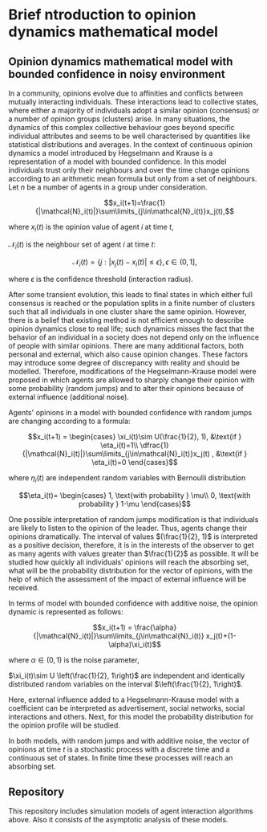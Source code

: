 # Brief ntroduction to opinion dynamics mathematical model

## Opinion dynamics mathematical model with bounded confidence in noisy environment

In a community, opinions evolve due to affinities and conflicts between mutually interacting individuals. These interactions lead to collective states, where either a majority of individuals adopt a similar opinion (consensus) or a number of opinion groups (clusters) arise. In many situations, the dynamics of this complex collective behaviour goes beyond specific individual attributes and seems to be well characterised by quantities like statistical distributions and averages. In the context of continuous opinion dynamics a model introduced by Hegselmann and Krause is a representation of a model with bounded confidence. In this model individuals trust only their neighbours and over the time change opinions according to an arithmetic mean formula but only from a set of neighbours. Let $n$ be a number of agents in a group under consideration.

$$x_i(t+1)=\frac{1}{|\mathcal{N}_i(t)|}\sum\limits_{j\in\mathcal{N}_i(t)}x_j(t),$$


where $x_i(t)$ is the opinion value of agent $i$ at time $t$,

$\mathcal{N}_i(t)$ is the neighbour set of agent $i$ at time $t$:

$$\mathcal{N}_i(t)=\{j:|x_j(t)-x_i(t)|\leq\epsilon\}, \epsilon\in (0, 1],$$

where $\epsilon$ is the confidence threshold (interaction radius).


After some transient evolution, this leads to final states in which either full consensus is reached or the population splits in a finite number of clusters such that all individuals in one cluster share the same opinion. However, there is a belief that existing method is not efficient enough to describe opinion dynamics close to real life; such dynamics misses the fact that the behavior of an individual in a society does not depend only on the influence of people with similar opinions. There are many additional
factors, both personal and external, which also cause opinion changes. These factors may introduce some degree of discrepancy with reality and should be modelled. Therefore, modifications of the Hegselmann-Krause model were proposed in which agents are allowed to sharply change their opinion with some probability (random jumps) and to alter their opinions because of external influence (additional noise). 

Agents' opinions in a model with bounded confidence with random jumps are changing according to a formula:

$$x_i(t+1) = \begin{cases}
\xi_i(t)\sim U(\frac{1}{2}, 1), &\text{if } \eta_i(t)=1\\
\dfrac{1}{|\mathcal{N}_i(t)|}\sum\limits_{j\in\mathcal{N}_i(t)}x_j(t) , &\text{if } \eta_i(t)=0
\end{cases}$$

where $\eta_i(t)$ are independent random variables with Bernoulli distribution

$$\eta_i(t)= \begin{cases}
    1, \text{with probability } \mu\\
    0, \text{with probability } 1-\mu
\end{cases}$$


One possible interpretation of random jumps modification is that individuals are likely to listen to the opinion of the leader. Thus, agents change their opinions dramatically. The interval of values $(\frac{1}{2}, 1)$ is interpreted as a positive decision, therefore, it is in the interests of the observer to get as many agents with values greater than $\frac{1}{2}$ as possible. It will be studied how quickly all individuals' opinions will reach the absorbing set, what will be the probability distribution for the vector of opinions, with the help of which the assessment of the impact of external influence will be received.

In terms of model with bounded confidence with additive noise, the opinion dynamic is represented as follows:

$$x_i(t+1) = \frac{\alpha}{|\mathcal{N}_i(t)|}\sum\limits_{j\in\mathcal{N}_i(t)} x_j(t)+(1-\alpha)\xi_i(t)$$

where $\alpha\in (0, 1)$ is the noise parameter,

$\xi_i(t)\sim U \left(\frac{1}{2}, 1\right)$ are independent and identically distributed random variables on the interval $\left(\frac{1}{2}, 1\right)$.

Here, external influence added to a Hegselmann-Krause model with a coefficient can be interpreted as advertisement, social networks, social interactions and others. Next, for this model the probability distribution for the opinion profile will be studied.

In both models, with random jumps and with additive noise, the vector of opinions at time $t$ is a stochastic process with a discrete time and a continuous set of states. In finite time these processes will reach an absorbing set.

## Repository

This repository includes simulation models of agent interaction algorithms above. Also it consists of the asymptotic analysis of these models.
